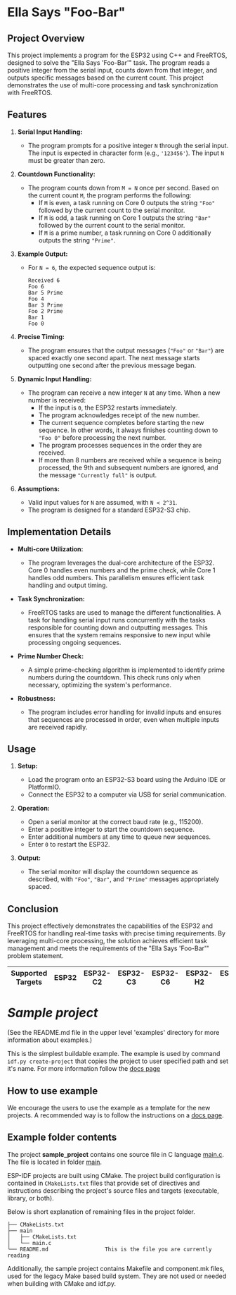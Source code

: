 # Ella Says "Foo-Bar"

## Project Overview

This project implements a program for the ESP32 using C++ and FreeRTOS, designed to solve the "Ella Says 'Foo-Bar'" task. The program reads a positive integer from the serial input, counts down from that integer, and outputs specific messages based on the current count. This project demonstrates the use of multi-core processing and task synchronization with FreeRTOS.

## Features

1. **Serial Input Handling:**
   - The program prompts for a positive integer `N` through the serial input. The input is expected in character form (e.g., `'123456'`). The input `N` must be greater than zero.

2. **Countdown Functionality:**
   - The program counts down from `M = N` once per second. Based on the current count `M`, the program performs the following:
     - If `M` is even, a task running on Core 0 outputs the string `"Foo"` followed by the current count to the serial monitor.
     - If `M` is odd, a task running on Core 1 outputs the string `"Bar"` followed by the current count to the serial monitor.
     - If `M` is a prime number, a task running on Core 0 additionally outputs the string `"Prime"`.

3. **Example Output:**
   - For `N = 6`, the expected sequence output is:
     ```
     Received 6
     Foo 6
     Bar 5 Prime
     Foo 4
     Bar 3 Prime
     Foo 2 Prime
     Bar 1
     Foo 0
     ```

4. **Precise Timing:**
   - The program ensures that the output messages (`"Foo"` or `"Bar"`) are spaced exactly one second apart. The next message starts outputting one second after the previous message began.

5. **Dynamic Input Handling:**
   - The program can receive a new integer `N` at any time. When a new number is received:
     - If the input is `0`, the ESP32 restarts immediately.
     - The program acknowledges receipt of the new number.
     - The current sequence completes before starting the new sequence. In other words, it always finishes counting down to `"Foo 0"` before processing the next number.
     - The program processes sequences in the order they are received.
     - If more than 8 numbers are received while a sequence is being processed, the 9th and subsequent numbers are ignored, and the message `"Currently full"` is output.

6. **Assumptions:**
   - Valid input values for `N` are assumed, with `N < 2^31`.
   - The program is designed for a standard ESP32-S3 chip.

## Implementation Details

- **Multi-core Utilization:**
  - The program leverages the dual-core architecture of the ESP32. Core 0 handles even numbers and the prime check, while Core 1 handles odd numbers. This parallelism ensures efficient task handling and output timing.

- **Task Synchronization:**
  - FreeRTOS tasks are used to manage the different functionalities. A task for handling serial input runs concurrently with the tasks responsible for counting down and outputting messages. This ensures that the system remains responsive to new input while processing ongoing sequences.

- **Prime Number Check:**
  - A simple prime-checking algorithm is implemented to identify prime numbers during the countdown. This check runs only when necessary, optimizing the system's performance.

- **Robustness:**
  - The program includes error handling for invalid inputs and ensures that sequences are processed in order, even when multiple inputs are received rapidly.

## Usage

1. **Setup:**
   - Load the program onto an ESP32-S3 board using the Arduino IDE or PlatformIO.
   - Connect the ESP32 to a computer via USB for serial communication.

2. **Operation:**
   - Open a serial monitor at the correct baud rate (e.g., 115200).
   - Enter a positive integer to start the countdown sequence.
   - Enter additional numbers at any time to queue new sequences.
   - Enter `0` to restart the ESP32.

3. **Output:**
   - The serial monitor will display the countdown sequence as described, with `"Foo"`, `"Bar"`, and `"Prime"` messages appropriately spaced.

## Conclusion

This project effectively demonstrates the capabilities of the ESP32 and FreeRTOS for handling real-time tasks with precise timing requirements. By leveraging multi-core processing, the solution achieves efficient task management and meets the requirements of the "Ella Says 'Foo-Bar'" problem statement.

| Supported Targets | ESP32 | ESP32-C2 | ESP32-C3 | ESP32-C6 | ESP32-H2 | ESP32-P4 | ESP32-S2 | ESP32-S3 |
| ----------------- | ----- | -------- | -------- | -------- | -------- | -------- | -------- | -------- |

# _Sample project_

(See the README.md file in the upper level 'examples' directory for more information about examples.)

This is the simplest buildable example. The example is used by command `idf.py create-project`
that copies the project to user specified path and set it's name. For more information follow the [docs page](https://docs.espressif.com/projects/esp-idf/en/latest/api-guides/build-system.html#start-a-new-project)



## How to use example
We encourage the users to use the example as a template for the new projects.
A recommended way is to follow the instructions on a [docs page](https://docs.espressif.com/projects/esp-idf/en/latest/api-guides/build-system.html#start-a-new-project).

## Example folder contents

The project **sample_project** contains one source file in C language [main.c](main/main.c). The file is located in folder [main](main).

ESP-IDF projects are built using CMake. The project build configuration is contained in `CMakeLists.txt`
files that provide set of directives and instructions describing the project's source files and targets
(executable, library, or both). 

Below is short explanation of remaining files in the project folder.

```
├── CMakeLists.txt
├── main
│   ├── CMakeLists.txt
│   └── main.c
└── README.md                  This is the file you are currently reading
```
Additionally, the sample project contains Makefile and component.mk files, used for the legacy Make based build system. 
They are not used or needed when building with CMake and idf.py.

